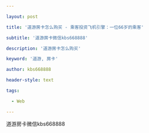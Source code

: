 ---
layout: post
title: '道游房卡怎么购买 - 乘客投资飞机引擎：一位66岁的乘客'
subtitle: '道游房卡微信kbs668888'
description: '道游房卡怎么购买'
keyword: '道游, 房卡'
author: kbs668888
header-style: text
tags:
  - Web
---
道游房卡微信kbs668888

